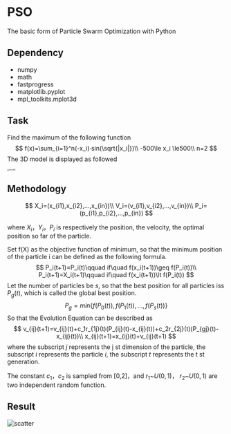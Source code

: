 # PSO

The basic form of Particle Swarm Optimization with Python

## Dependency

- numpy
- math
- fastprogress
- matplotlib.pyplot
- mpl_toolkits.mplot3d

## Task

Find the maximum of the following function
$$
f(x)=\sum_{i=1}^n(-x_i)·sin(\sqrt{|x_i|})\\
-500\le x_i \le500\\
n=2
$$
The 3D model is displayed as followed

<img src="http://typora-jackeymiao.oss-cn-beijing.aliyuncs.com/img/model.png" alt="model" style="zoom: 33%;" />

## Methodology

$$
X_i=(x_{i1},x_{i2},...,x_{in})\\
V_i=(v_{i1},v_{i2},...,v_{in})\\
P_i=(p_{i1},p_{i2},...,p_{in})
$$

where $X_i$，$Y_i$，$P_i$ is respectively the position, the velocity, the optimal position so far of the particle.

Set f(X) as the objective function of minimum, so that the minimum position of the particle i can be defined as the following formula.
$$
P_i(t+1)=P_i(t)\qquad if\quad f(x_i(t+1))\geq f(P_i(t))\\
P_i(t+1)=X_i(t+1)\qquad if\quad f(x_i(t+1))\lt f(P_i(t))
$$
Let the number of particles be $s$, so that the best position for all particles iss $P_g(t)$, which is called the global best position.
$$
P_g=min\{f(P_0(t)),f(P_1(t)),...,f(P_s(t))\}
$$
So that the Evolution Equation can be described as
$$
v_{ij}(t+1)=v_{ij}(t)+c_1r_{1j}(t)(P_{ij}(t)-x_{ij}(t))+c_2r_{2j}(t)(P_{gj}(t)-x_{ij}(t))\\
x_{ij}(t+1)=x_{ij}(t)+v_{ij}(t+1)
$$
where the subscript $j$ represents the j st dimension of the particle, the subscript $i$ represents the particle $i$, the subscript $t$ represents the t st generation.

The constant $c_1$，$c_2$ is sampled from [0,2]，and $r_1$~$U(0,1)$， $r_2$~$U(0,1)$ are two independent random function.

## Result

![scatter](http://typora-jackeymiao.oss-cn-beijing.aliyuncs.com/img/scatter.png)